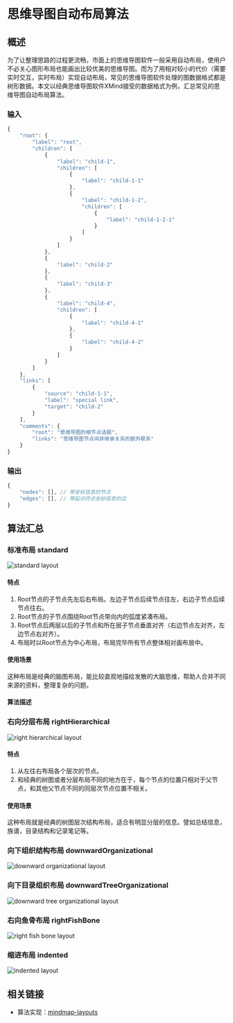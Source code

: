 思维导图自动布局算法
=================

## 概述

为了让整理思路的过程更流畅，市面上的思维导图软件一般采用自动布局，使用户不必关心图形布局也能画出比较优美的思维导图。而为了用相对较小的代价（需要实时交互，实时布局）实现自动布局，常见的思维导图软件处理的图数据格式都是树形数据。本文以经典思维导图软件XMind接受的数据格式为例，汇总常见的思维导图自动布局算法。

### 输入

```javascript
{
    "root": {
        "label": "root",
        "children": [
            {
                "label": "child-1",
                "children": [
                    {
                        "label": "child-1-1"
                    },
                    {
                        "label": "child-1-2",
                        "children": [
                            {
                                "label": "child-1-2-1"
                            }
                        ]
                    }
                ]
            },
            {
                "label": "child-2"
            },
            {
                "label": "child-3"
            },
            {
                "label": "child-4",
                "children": [
                    {
                        "label": "child-4-1"
                    },
                    {
                        "label": "child-4-2"
                    }
                ]
            }
        ]
    },
    "links": [
        {
            "source": "child-1-1",
            "label": "special link",
            "target": "child-2"
        }
    ],
    "comments": {
        "root": "思维导图的根节点话题",
        "links": "思维导图节点间非继承关系的额外联系"
    }
}
```

### 输出

```javascript
{
	"nodes": [], // 带坐标信息的节点
	"edges": [], // 带起点终点坐标信息的边
}
```

## 算法汇总

### 标准布局 standard

![standard layout](mind-map-drawing-algorithms/standard.svg)

#### 特点

1. Root节点的子节点先左后右布局。左边子节点后续节点往左，右边子节点后续节点往右。
2. Root节点的子节点围绕Root节点带向内的弧度紧凑布局。
3. Root节点后两层以后的子节点和所在层子节点垂直对齐（右边节点左对齐，左边节点右对齐）。
4. 布局时以Root节点为中心布局，布局完毕所有节点整体相对画布居中。

#### 使用场景

这种布局是经典的脑图布局，能比较直观地描绘发散的大脑思维，帮助人合并不同来源的资料，整理复杂的问题。

#### 算法描述



### 右向分层布局 rightHierarchical

![right hierarchical layout](mind-map-drawing-algorithms/right-hierarchical.svg)

#### 特点

1. 从左往右布局各个层次的节点。
2. 和经典的树图或者分层布局不同的地方在于，每个节点的位置只相对于父节点，和其他父节点不同的同层次节点位置不相关。

#### 使用场景

这种布局就是经典的树图层次结构布局，适合有明显分层的信息。譬如总结信息，族谱，目录结构和记录笔记等。

### 向下组织结构布局 downwardOrganizational

![downward organizational layout](mind-map-drawing-algorithms/downward-organizational.svg)

### 向下目录组织布局 downwardTreeOrganizational

![downward tree organizational layout](mind-map-drawing-algorithms/downward-tree-organizational.svg)

### 右向鱼骨布局 rightFishBone

![right fish bone layout](mind-map-drawing-algorithms/right-fish-bone.svg)

### 缩进布局 indented

![indented layout](mind-map-drawing-algorithms/indented.png)

<!--
### 向上组织结构布局 upwardOrganizational

### 向下分层布局 downwardHierarchical

### 左向鱼骨布局 leftFishBone

### 右向树布局 rightTree

### 左向树布局 leftTree

### 弧树布局 arcTree

### 肘树布局 elbowTree

### 水平时间轴 horizontalTimeline

### 垂直时间轴 verticalTimeline
-->

## 相关链接

- 算法实现：[mindmap-layouts](https://github.com/leungwensen/mindmap-layouts)

